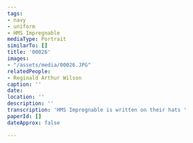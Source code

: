 ```yaml
---
tags:
- navy
- uniform
- HMS Impregnable
mediaType: Portrait
similarTo: []
title: '00026'
images:
- "/assets/media/00026.JPG"
relatedPeople:
- Reginald Arthur Wilson
caption: ''
date: 
location: ''
description: ''
transcription: 'HMS Impregnable is written on their hats '
paperId: []
dateApprox: false

---
```

